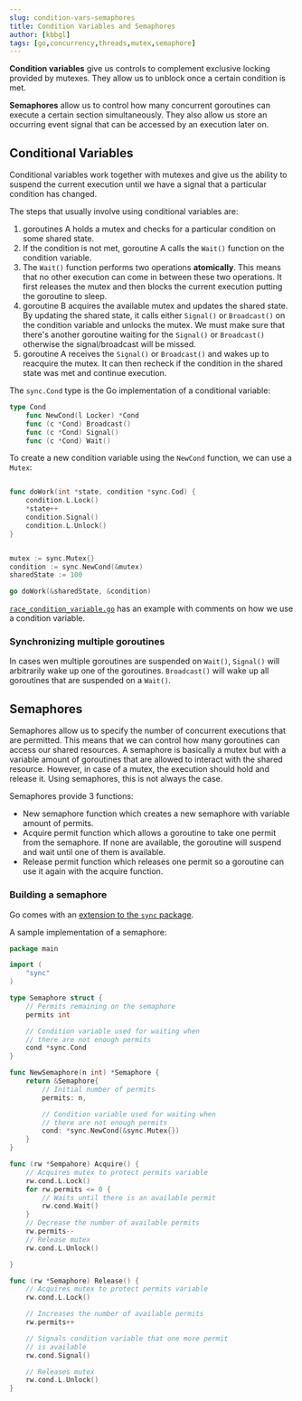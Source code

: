```yaml
---
slug: condition-vars-semaphores
title: Condition Variables and Semaphores
author: [kbbgl]
tags: [go,concurrency,threads,mutex,semaphore]
---
```


**Condition variables** give us controls to complement exclusive locking provided by mutexes. They allow us to unblock once a certain condition is met.

**Semaphores** allow us to control how many concurrent goroutines can execute a certain section simultaneously. They also allow us store an occurring event signal that can be accessed by an execution later on.

## Conditional Variables

Conditional variables work together with mutexes and give us the ability to suspend the current execution until we have a signal that a particular condition has changed.

The steps that usually involve using conditional variables are:

1. goroutines A holds a mutex and checks for a particular condition on some shared state.
2. If the condition is not met, goroutine A calls the `Wait()` function on the condition variable.
3. The `Wait()` function performs two operations **atomically**. This means that no other execution can come in between these two operations. It first releases the mutex and then blocks the current execution putting the goroutine to sleep.
4. goroutine B acquires the available mutex and updates the shared state. By updating the shared state, it calls either `Signal()` or `Broadcast()` on the condition variable and unlocks the mutex. We must make sure that there's another goroutine waiting for the `Signal()` or `Broadcast()` otherwise the signal/broadcast will be missed.
5. goroutine A receives the `Signal()` or `Broadcast()` and wakes up to reacquire the mutex. It can then recheck if the condition in the shared state was met and continue execution.

The `sync.Cond` type is the Go implementation of a conditional variable:

```go
type Cond
    func NewCond(l Locker) *Cond
    func (c *Cond) Broadcast()
    func (c *Cond) Signal()
    func (c *Cond) Wait()
```

To create a new condition variable using the `NewCond` function, we can use a `Mutex`:

```go

func doWork(int *state, condition *sync.Cod) {
    condition.L.Lock()
    *state++
    condition.Signal()
    condition.L.Unlock()
}


mutex := sync.Mutex{}
condition := sync.NewCond(&mutex)
sharedState := 100

go doWork(&sharedState, &condition)
```

[`race_condition_variable.go`](./code/race_condition_variable.go) has an example with comments on how we use a condition variable.

### Synchronizing multiple goroutines

In cases wen multiple goroutines are suspended on `Wait()`, `Signal()` will arbitrarily wake up one of the goroutines. `Broadcast()` will wake up all goroutines that are suspended on a `Wait()`.

## Semaphores

Semaphores allow us to specify the number of concurrent executions that are permitted. This means that we can control how many goroutines can access our shared resources. A semaphore is basically a mutex but with a variable amount of goroutines that are allowed to interact with the shared resource. However, in case of a mutex, the execution should hold and release it. Using semaphores, this is not always the case.

Semaphores provide 3 functions:

* New semaphore function which creates a new semaphore with variable amount of permits.
* Acquire permit function which allows a goroutine to take one permit from the semaphore. If none are available, the goroutine will suspend and wait until one of them is available.
* Release permit function which releases one permit so a goroutine can use it again with the acquire function.

### Building a semaphore

Go comes with an [extension to the `sync` package](golang.org/x/sync/semaphore).

A sample implementation of a semaphore:

```go
package main

import (
    "sync"
)

type Semaphore struct {
    // Permits remaining on the semaphore
    permits int

    // Condition variable used for waiting when
    // there are not enough permits
    cond *sync.Cond
}

func NewSemaphore(n int) *Semaphore {
    return &Semaphore{
        // Initial number of permits 
        permits: n,

        // Condition variable used for waiting when
        // there are not enough permits
        cond: *sync.NewCond(&sync.Mutex{})
    }
}

func (rw *Sempahore) Acquire() {
    // Acquires mutex to protect permits variable
    rw.cond.L.Lock()
    for rw.permits <= 0 {
        // Waits until there is an available permit
        rw.cond.Wait()
    }
    // Decrease the number of available permits
    rw.permits--
    // Release mutex
    rw.cond.L.Unlock()

}

func (rw *Semaphore) Release() {
    // Acquires mutex to protect permits variable
    rw.cond.L.Lock()

    // Increases the number of available permits
    rw.permits++

    // Signals condition variable that one more permit 
    // is available
    rw.cond.Signal()

    // Releases mutex
    rw.cond.L.Unlock()
}
```
